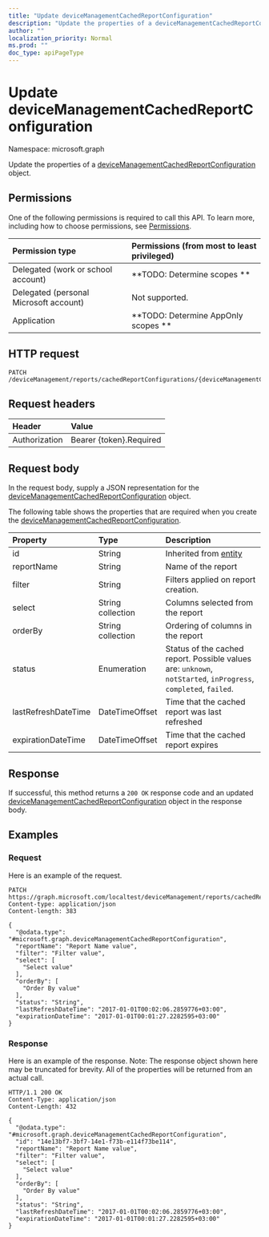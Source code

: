 ```yaml
---
title: "Update deviceManagementCachedReportConfiguration"
description: "Update the properties of a deviceManagementCachedReportConfiguration object."
author: ""
localization_priority: Normal
ms.prod: ""
doc_type: apiPageType
---
```


# Update deviceManagementCachedReportConfiguration

Namespace: microsoft.graph

Update the properties of a [deviceManagementCachedReportConfiguration](../resources/devicemanagementcachedreportconfiguration.md) object.

## Permissions
One of the following permissions is required to call this API. To learn more, including how to choose permissions, see [Permissions](/concepts/permissions-reference.md).

|Permission type|Permissions (from most to least privileged)|
|:---|:---|
|Delegated (work or school account)|**TODO: Determine scopes **|
|Delegated (personal Microsoft account)|Not supported.|
|Application|**TODO: Determine AppOnly scopes **|

## HTTP request
<!-- {
  "blockType": "ignored"
}
-->
``` http
PATCH /deviceManagement/reports/cachedReportConfigurations/{deviceManagementCachedReportConfigurationId}
```

## Request headers
|Header|Value|
|:---|:---|
|Authorization|Bearer {token}.Required|

## Request body
In the request body, supply a JSON representation for the [deviceManagementCachedReportConfiguration](../resources/devicemanagementcachedreportconfiguration.md) object.

The following table shows the properties that are required when you create the [deviceManagementCachedReportConfiguration](../resources/devicemanagementcachedreportconfiguration.md).

|Property|Type|Description|
|:---|:---|:---|
|id|String| Inherited from [entity](../resources/entity.md)|
|reportName|String|Name of the report|
|filter|String|Filters applied on report creation.|
|select|String collection|Columns selected from the report|
|orderBy|String collection|Ordering of columns in the report|
|status|Enumeration|Status of the cached report. Possible values are: `unknown`, `notStarted`, `inProgress`, `completed`, `failed`.|
|lastRefreshDateTime|DateTimeOffset|Time that the cached report was last refreshed|
|expirationDateTime|DateTimeOffset|Time that the cached report expires|



## Response
If successful, this method returns a `200 OK` response code and an updated [deviceManagementCachedReportConfiguration](../resources/devicemanagementcachedreportconfiguration.md) object in the response body.

## Examples

### Request
Here is an example of the request.
<!-- {
  "blockType": "request",
  "name": "update_devicemanagementcachedreportconfiguration"
}
-->
``` http
PATCH https://graph.microsoft.com/localtest/deviceManagement/reports/cachedReportConfigurations/{deviceManagementCachedReportConfigurationId}
Content-type: application/json
Content-length: 383

{
  "@odata.type": "#microsoft.graph.deviceManagementCachedReportConfiguration",
  "reportName": "Report Name value",
  "filter": "Filter value",
  "select": [
    "Select value"
  ],
  "orderBy": [
    "Order By value"
  ],
  "status": "String",
  "lastRefreshDateTime": "2017-01-01T00:02:06.2859776+03:00",
  "expirationDateTime": "2017-01-01T00:01:27.2282595+03:00"
}
```

### Response
Here is an example of the response. Note: The response object shown here may be truncated for brevity. All of the properties will be returned from an actual call.
<!-- {
  "blockType": "response",
  "truncated": true
}
-->
``` http
HTTP/1.1 200 OK
Content-Type: application/json
Content-Length: 432

{
  "@odata.type": "#microsoft.graph.deviceManagementCachedReportConfiguration",
  "id": "14e13bf7-3bf7-14e1-f73b-e114f73be114",
  "reportName": "Report Name value",
  "filter": "Filter value",
  "select": [
    "Select value"
  ],
  "orderBy": [
    "Order By value"
  ],
  "status": "String",
  "lastRefreshDateTime": "2017-01-01T00:02:06.2859776+03:00",
  "expirationDateTime": "2017-01-01T00:01:27.2282595+03:00"
}
```


